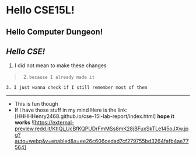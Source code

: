 # Hello CSE15L!
## **Hello Computer Dungeon!**
## *Hello CSE!*
1. I did not mean to make these changes
> 2. `because I already made it`
```
3. I just wanna check if I still remember most of them
```
---
* This is fun though
* If I have those stuff in my mind
Here is the link: [HHHHHenry2468.github.io/cse-15l-lab-report/index.html] **hope it works**
![https://external-preview.redd.it/KtIQj_UcBfKQPUDrFmMSs8mK28jBFuxSkTLe145oJXw.jpg?auto=webp&v=enabled&s=ee26c606cedad7cf279755bd3264fafb4ae77564]
